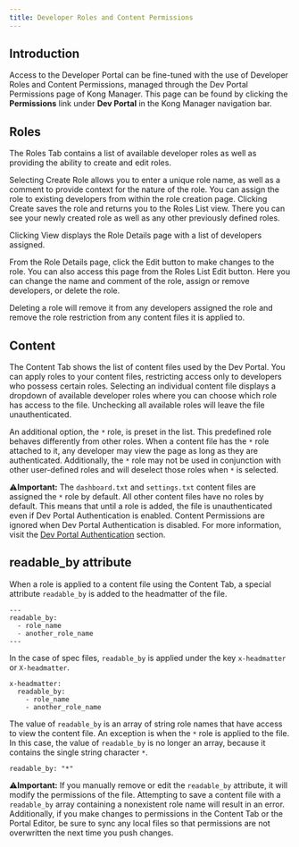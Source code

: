 ```yaml
---
title: Developer Roles and Content Permissions
---
```


## Introduction

Access to the Developer Portal can be fine-tuned with the use of Developer
Roles and Content Permissions, managed through the Dev Portal Permissions page
of Kong Manager. This page can be found by clicking the **Permissions** link
under **Dev Portal** in the Kong Manager navigation bar.

## Roles

The Roles Tab contains a list of available developer roles as well as providing
the ability to create and edit roles.

Selecting Create Role allows you to enter a unique role name, as well as a
comment to provide context for the nature of the role. You can assign the role
to existing developers from within the role creation page. Clicking Create
saves the role and returns you to the Roles List view. There you can see your
newly created role as well as any other previously defined roles.

Clicking View displays the Role Details page with a list of developers assigned.

From the Role Details page, click the Edit button to make changes to the role. You can also access this page from the Roles List Edit button. Here you can change the name and comment of the role, assign or remove developers, or delete the role.

Deleting a role will remove it from any developers assigned the role and remove
the role restriction from any content files it is applied to.

## Content

The Content Tab shows the list of content files used by the Dev Portal. You can
apply roles to your content files, restricting access only to developers who
possess certain roles. Selecting an individual content file displays a
dropdown of available developer roles where you can choose which role has
access to the file. Unchecking all available roles will leave the file
unauthenticated.

An additional option, the `*` role, is preset in the list. This predefined role
behaves differently from other roles. When a content file has the `*` role
attached to it, any developer may view the page as long as they are
authenticated. Additionally, the `*` role may not be used in conjunction with
other user-defined roles and will deselect those roles when `*` is selected.

⚠️**Important:** The `dashboard.txt` and `settings.txt` content files are
assigned the `*` role by default. All other content files have no roles by
default. This means that until a role is added, the file is unauthenticated
even if Dev Portal Authentication is enabled. Content Permissions are ignored
when Dev Portal Authentication is disabled. For more information, visit the
<a href="/enterprise/{{page.kong_version}}/developer-portal/configuration/authentication">Dev Portal Authentication</a> section.

## readable_by attribute

When a role is applied to a content file using the Content Tab, a special
attribute `readable_by` is added to the headmatter of the file.

```
---
readable_by:
  - role_name
  - another_role_name
---
```

 In the case of spec files, `readable_by` is applied under the key `x-headmatter` or `X-headmatter`.

```
x-headmatter:
  readable_by:
    - role_name
    - another_role_name
```

The value of `readable_by` is an array of string role names that have access to
view the content file. An exception is when the `*` role is applied to the
file. In this case, the value of `readable_by` is no longer an array, because
it contains the single string character `*`.

```
readable_by: "*"
```

⚠️**Important:** If you manually remove or edit the `readable_by` attribute, it
will modify the permissions of the file. Attempting to save a content file with
a `readable_by` array containing a nonexistent role name will result in an
error. Additionally, if you make changes to permissions in the Content Tab or
the Portal Editor, be sure to sync any local files so that permissions are not
overwritten the next time you push changes.
